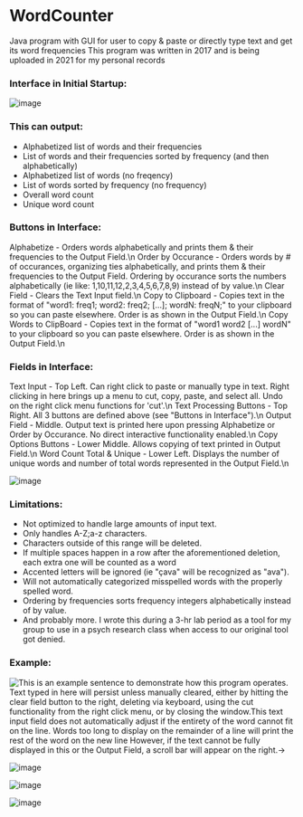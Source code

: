 # WordCounter
Java program with GUI for user to copy & paste or directly type text and get its word frequencies
This program was written in 2017 and is being uploaded in 2021 for my personal records

### Interface in Initial Startup:
![image](https://user-images.githubusercontent.com/15698935/133910928-e34fe099-2530-4b09-a799-d0137d33875c.png)

### This can output:
  - Alphabetized list of words and their frequencies
  - List of words and their frequencies sorted by frequency (and then alphabetically)
  - Alphabetized list of words (no freqency)
  - List of words sorted by frequency (no frequency)
  - Overall word count
  - Unique word count

### Buttons in Interface:
Alphabetize             - Orders words alphabetically and prints them & their frequencies to the Output Field.\n
Order by Occurance      - Orders words by # of occurances, organizing ties alphabetically, and prints them & their frequencies to the Output Field. Ordering by occurance sorts the numbers alphabetically (ie like: 1,10,11,12,2,3,4,5,6,7,8,9) instead of by value.\n
Clear Field             - Clears the Text Input field.\n
Copy to Clipboard       - Copies text in the format of "word1: freq1; word2: freq2; \[...\]; wordN: freqN;" to your clipboard so you can paste elsewhere. Order is as shown in the Output Field.\n
Copy Words to ClipBoard - Copies text in the format of "word1 word2 \[...\] wordN" to your clipboard so you can paste elsewhere. Order is as shown in the Output Field.\n

### Fields in Interface:
Text Input                - Top Left. Can right click to paste or manually type in text. Right clicking in here brings up a menu to cut, copy, paste, and select all. Undo on the right click menu functions for 'cut'.\n
Text Processing Buttons   - Top Right. All 3 buttons are defined above (see "Buttons in Interface").\n
Output Field              - Middle. Output text is printed here upon pressing Alphabetize or Order by Occurance. No direct interactive functionality enabled.\n
Copy Options Buttons      - Lower Middle. Allows copying of text printed in Output Field.\n
Word Count Total & Unique - Lower Left. Displays the number of unique words and number of total words represented in the Output Field.\n

![image](https://user-images.githubusercontent.com/15698935/133911859-ccdc72af-28f1-4bdc-b260-4caa356378fa.png)

### Limitations:
  - Not optimized to handle large amounts of input text.
  - Only handles A-Z;a-z characters.
  - Characters outside of this range will be deleted.
  - If multiple spaces happen in a row after the aforementioned deletion, each extra one will be counted as a word
  - Accented letters will be ignored (ie "çava" will be recognized as "ava").
  - Will not automatically categorized misspelled words with the properly spelled word.
  - Ordering by frequencies sorts frequency integers alphabetically instead of by value.
  - And probably more. I wrote this during a 3-hr lab period as a tool for my group to use in a psych research class when access to our original tool got denied.

### Example:

![This is an example sentence to demonstrate how this program operates. Text typed in here will persist unless manually cleared, either by hitting the clear field button to the right, deleting via keyboard, using the cut functionality from the right click menu, or by closing the window.This text input field does not automatically adjust if the entirety of the word cannot fit on the line. Words too long to display on the remainder of a line will print the rest of the word on the new line
However, if the text cannot be fully displayed in this or the Output Field, a scroll bar will appear on the right.->](https://user-images.githubusercontent.com/15698935/133912180-6e22c792-9b55-49ab-bd55-b76c00843207.png)

![image](https://user-images.githubusercontent.com/15698935/133912191-a5e96bd3-399c-40ee-8a35-cf3fa5d5e704.png)

![image](https://user-images.githubusercontent.com/15698935/133912201-d0be78ae-2544-4e24-8878-417c4749ca0c.png)

![image](https://user-images.githubusercontent.com/15698935/133912215-800441a4-7487-45f7-8503-8384367a4c5a.png)



